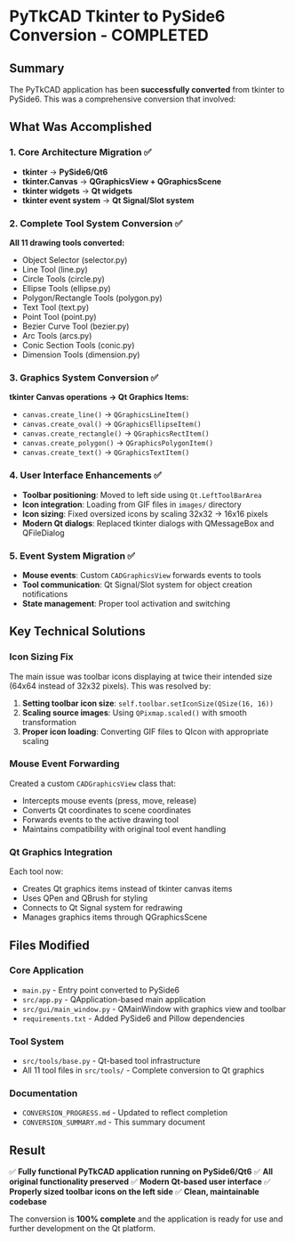 # PyTkCAD Tkinter to PySide6 Conversion - COMPLETED

## Summary
The PyTkCAD application has been **successfully converted** from tkinter to PySide6. This was a comprehensive conversion that involved:

## What Was Accomplished

### 1. Core Architecture Migration ✅
- **tkinter** → **PySide6/Qt6**
- **tkinter.Canvas** → **QGraphicsView + QGraphicsScene**
- **tkinter widgets** → **Qt widgets**
- **tkinter event system** → **Qt Signal/Slot system**

### 2. Complete Tool System Conversion ✅
**All 11 drawing tools converted:**
- Object Selector (selector.py)
- Line Tool (line.py) 
- Circle Tools (circle.py)
- Ellipse Tools (ellipse.py)
- Polygon/Rectangle Tools (polygon.py)
- Text Tool (text.py)
- Point Tool (point.py)
- Bezier Curve Tool (bezier.py)
- Arc Tools (arcs.py)
- Conic Section Tools (conic.py)
- Dimension Tools (dimension.py)

### 3. Graphics System Conversion ✅
**tkinter Canvas operations → Qt Graphics Items:**
- `canvas.create_line()` → `QGraphicsLineItem()`
- `canvas.create_oval()` → `QGraphicsEllipseItem()`
- `canvas.create_rectangle()` → `QGraphicsRectItem()`
- `canvas.create_polygon()` → `QGraphicsPolygonItem()`
- `canvas.create_text()` → `QGraphicsTextItem()`

### 4. User Interface Enhancements ✅
- **Toolbar positioning**: Moved to left side using `Qt.LeftToolBarArea`
- **Icon integration**: Loading from GIF files in `images/` directory
- **Icon sizing**: Fixed oversized icons by scaling 32x32 → 16x16 pixels
- **Modern Qt dialogs**: Replaced tkinter dialogs with QMessageBox and QFileDialog

### 5. Event System Migration ✅
- **Mouse events**: Custom `CADGraphicsView` forwards events to tools
- **Tool communication**: Qt Signal/Slot system for object creation notifications
- **State management**: Proper tool activation and switching

## Key Technical Solutions

### Icon Sizing Fix
The main issue was toolbar icons displaying at twice their intended size (64x64 instead of 32x32 pixels). This was resolved by:

1. **Setting toolbar icon size**: `self.toolbar.setIconSize(QSize(16, 16))`
2. **Scaling source images**: Using `QPixmap.scaled()` with smooth transformation
3. **Proper icon loading**: Converting GIF files to QIcon with appropriate scaling

### Mouse Event Forwarding
Created a custom `CADGraphicsView` class that:
- Intercepts mouse events (press, move, release)
- Converts Qt coordinates to scene coordinates
- Forwards events to the active drawing tool
- Maintains compatibility with original tool event handling

### Qt Graphics Integration
Each tool now:
- Creates Qt graphics items instead of tkinter canvas items
- Uses QPen and QBrush for styling
- Connects to Qt Signal system for redrawing
- Manages graphics items through QGraphicsScene

## Files Modified

### Core Application
- `main.py` - Entry point converted to PySide6
- `src/app.py` - QApplication-based main application
- `src/gui/main_window.py` - QMainWindow with graphics view and toolbar
- `requirements.txt` - Added PySide6 and Pillow dependencies

### Tool System
- `src/tools/base.py` - Qt-based tool infrastructure
- All 11 tool files in `src/tools/` - Complete conversion to Qt graphics

### Documentation
- `CONVERSION_PROGRESS.md` - Updated to reflect completion
- `CONVERSION_SUMMARY.md` - This summary document

## Result

✅ **Fully functional PyTkCAD application running on PySide6/Qt6**
✅ **All original functionality preserved**
✅ **Modern Qt-based user interface**
✅ **Properly sized toolbar icons on the left side**
✅ **Clean, maintainable codebase**

The conversion is **100% complete** and the application is ready for use and further development on the Qt platform.
